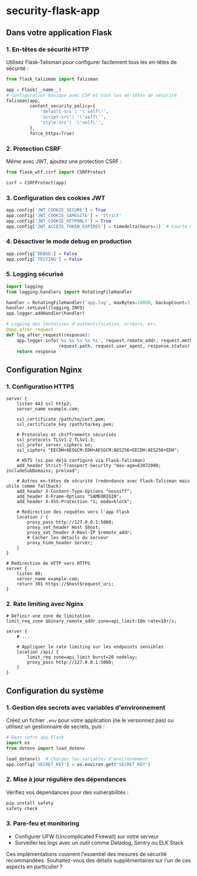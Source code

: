 # security-flask-app

## Dans votre application Flask

### 1. En-têtes de sécurité HTTP
Utilisez Flask-Talisman pour configurer facilement tous les en-têtes de sécurité :

```python
from flask_talisman import Talisman

app = Flask(__name__)
# Configuration basique avec CSP et tous les en-têtes de sécurité
Talisman(app, 
         content_security_policy={
             'default-src': '\'self\'',
             'script-src': '\'self\'',
             'style-src': '\'self\'',
         },
         force_https=True)
```

### 2. Protection CSRF
Même avec JWT, ajoutez une protection CSRF :

```python
from flask_wtf.csrf import CSRFProtect

csrf = CSRFProtect(app)
```

### 3. Configuration des cookies JWT
```python
app.config['JWT_COOKIE_SECURE'] = True
app.config['JWT_COOKIE_SAMESITE'] = 'Strict'
app.config['JWT_COOKIE_HTTPONLY'] = True
app.config['JWT_ACCESS_TOKEN_EXPIRES'] = timedelta(hours=1)  # Courte durée de vie
```

### 4. Désactiver le mode debug en production
```python
app.config['DEBUG'] = False
app.config['TESTING'] = False
```

### 5. Logging sécurisé
```python
import logging
from logging.handlers import RotatingFileHandler

handler = RotatingFileHandler('app.log', maxBytes=10000, backupCount=3)
handler.setLevel(logging.INFO)
app.logger.addHandler(handler)

# Logging des tentatives d'authentification, erreurs, etc.
@app.after_request
def log_after_request(response):
    app.logger.info('%s %s %s %s %s', request.remote_addr, request.method, 
                    request.path, request.user_agent, response.status)
    return response
```

## Configuration Nginx

### 1. Configuration HTTPS
```nginx
server {
    listen 443 ssl http2;
    server_name example.com;

    ssl_certificate /path/to/cert.pem;
    ssl_certificate_key /path/to/key.pem;
    
    # Protocoles et chiffrements sécurisés
    ssl_protocols TLSv1.2 TLSv1.3;
    ssl_prefer_server_ciphers on;
    ssl_ciphers "EECDH+AESGCM:EDH+AESGCM:AES256+EECDH:AES256+EDH";
    
    # HSTS (si pas déjà configuré via Flask-Talisman)
    add_header Strict-Transport-Security "max-age=63072000; includeSubDomains; preload";
    
    # Autres en-têtes de sécurité (redondance avec Flask-Talisman mais utile comme fallback)
    add_header X-Content-Type-Options "nosniff";
    add_header X-Frame-Options "SAMEORIGIN";
    add_header X-XSS-Protection "1; mode=block";
    
    # Redirection des requêtes vers l'app Flask
    location / {
        proxy_pass http://127.0.0.1:5000;
        proxy_set_header Host $host;
        proxy_set_header X-Real-IP $remote_addr;
        # Cacher les détails du serveur
        proxy_hide_header Server;
    }
}

# Redirection de HTTP vers HTTPS
server {
    listen 80;
    server_name example.com;
    return 301 https://$host$request_uri;
}
```

### 2. Rate limiting avec Nginx
```nginx
# Définir une zone de limitation
limit_req_zone $binary_remote_addr zone=api_limit:10m rate=10r/s;

server {
    # ...
    
    # Appliquer le rate limiting sur les endpoints sensibles
    location /api/ {
        limit_req zone=api_limit burst=20 nodelay;
        proxy_pass http://127.0.0.1:5000;
    }
}
```

## Configuration du système

### 1. Gestion des secrets avec variables d'environnement
Créez un fichier `.env` pour votre application (ne le versionnez pas) ou utilisez un gestionnaire de secrets, puis :

```python
# Dans votre app Flask
import os
from dotenv import load_dotenv

load_dotenv()  # Charger les variables d'environnement
app.config['SECRET_KEY'] = os.environ.get('SECRET_KEY')
```

### 2. Mise à jour régulière des dépendances
Vérifiez vos dépendances pour des vulnérabilités :
```bash
pip install safety
safety check
```

### 3. Pare-feu et monitoring
- Configurer UFW (Uncomplicated Firewall) sur votre serveur
- Surveiller les logs avec un outil comme Datadog, Sentry ou ELK Stack

Ces implémentations couvrent l'essentiel des mesures de sécurité recommandées. Souhaitez-vous des détails supplémentaires sur l'un de ces aspects en particulier ?
